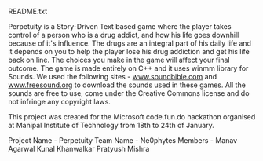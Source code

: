 README.txt

Perpetuity is a Story-Driven Text based game where the player takes control of a person who is a drug addict, and how his life goes downhill because of it's influence. The drugs are an integral part of his daily life and it depends on you to help the player lose his drug addiction and get his life back on line. The choices you make in the game will affect your final outcome.
The game is made entirely on C++ and it uses winmm library for Sounds. 
We used the following sites - www.soundbible.com and www.freesound.org to download the sounds used in these games. All the sounds are free to use, come under the Creative Commons license and do not infringe any copyright laws.

This project was created for the Microsoft code.fun.do hackathon organised at Manipal Institute of Technology from 18th to 24th of January.

Project Name - Perpetuity
Team Name - Ne0phytes
Members - Manav Agarwal
          Kunal Khanwalkar
          Pratyush Mishra
